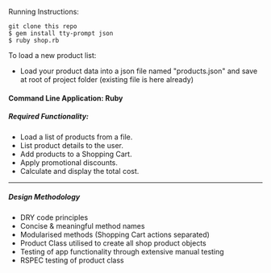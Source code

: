 Running Instructions:

```
git clone this repo
$ gem install tty-prompt json
$ ruby shop.rb
```

To load a new product list:

- Load your product data into a json file named "products.json" and save at root of project folder (existing file is here already)

#### Command Line Application: Ruby

##### Required Functionality:

- Load a list of products from a file.
- List product details to the user.
- Add products to a Shopping Cart.
- Apply promotional discounts.
- Calculate and display the total cost.

---

##### Design Methodology

- DRY code principles
- Concise & meaningful method names
- Modularised methods (Shopping Cart actions separated)
- Product Class utilised to create all shop product objects
- Testing of app functionality through extensive manual testing
- RSPEC testing of product class

